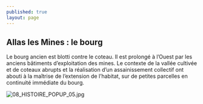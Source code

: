 ```yaml
---
published: true
layout: page
---
```

## Allas les Mines : le bourg

Le bourg ancien est blotti contre le coteau. Il est prolongé à l’Ouest par les anciens bâtiments d’exploitation des mines. Le contexte de la vallée cultivée et de coteaux abrupts et la réalisation d’un assainissement collectif ont abouti à la maîtrise de l’extension de l’habitat, sur de petites parcelles en continuité immédiate du bourg.

![08_HISTOIRE_POPUP_05.jpg]({{site.baseurl}}/data/images/8/histoire/08_HISTOIRE_POPUP_05.jpg)
